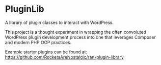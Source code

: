 # PluginLib

A library of plugin classes to interact with WordPress.

This project is a thought experiment in wrapping the often convoluted WordPress plugin development process into one that leverages Composer and modern PHP OOP practices.

Example starter plugins can be found at: https://github.com/RocketsAreNostalgic/ran-plugin-library
